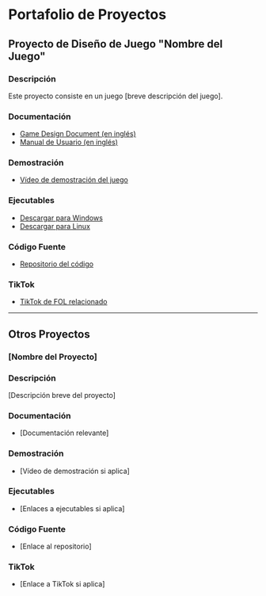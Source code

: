 # Portafolio de Proyectos

## Proyecto de Diseño de Juego "Nombre del Juego"

### Descripción
Este proyecto consiste en un juego [breve descripción del juego].

### Documentación

- [Game Design Document (en inglés)](enlace_al_documento)
- [Manual de Usuario (en inglés)](enlace_al_manual)

### Demostración

- [Vídeo de demostración del juego](enlace_al_video)

### Ejecutables

- [Descargar para Windows](enlace_al_ejecutable_windows)
- [Descargar para Linux](enlace_al_ejecutable_linux)

### Código Fuente

- [Repositorio del código](enlace_al_repositorio)

### TikTok

- [TikTok de FOL relacionado](enlace_al_tiktok)

---

## Otros Proyectos

### [Nombre del Proyecto]

### Descripción
[Descripción breve del proyecto]

### Documentación

- [Documentación relevante]

### Demostración

- [Vídeo de demostración si aplica]

### Ejecutables

- [Enlaces a ejecutables si aplica]

### Código Fuente

- [Enlace al repositorio]

### TikTok

- [Enlace a TikTok si aplica]

